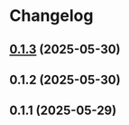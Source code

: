 # Changelog

## [0.1.3](https://github.com/niallbarber/react-native-nitro-wallet/compare/v0.1.2...v0.1.3) (2025-05-30)

## 0.1.2 (2025-05-30)

## 0.1.1 (2025-05-29)
